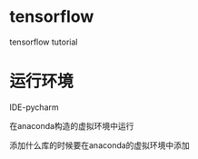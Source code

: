 # tensorflow
tensorflow tutorial

# 运行环境
IDE-pycharm

在anaconda构造的虚拟环境中运行

添加什么库的时候要在anaconda的虚拟环境中添加
